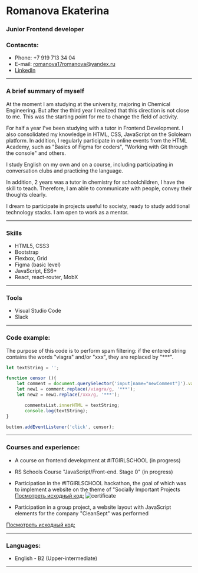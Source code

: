 # Romanova Ekaterina
### Junior Frontend developer
### Contacnts:

* Phone: +7 919 713 34 04
* E-mail: romanova17romanova@yandex.ru
* [LinkedIn](https://www.linkedin.com/in/ekaterina-romanova-57178b232)

***

### A brief summary of myself

At the moment I am studying at the university, majoring in Chemical Engineering. 
But after the third year I realized that this direction is not close to me. 
This was the starting point for me to change the field of activity.

For half a year I've been studying with a tutor in Frontend Development. I also consolidated my knowledge in HTML, CSS, JavaScript on the Sololearn platform. In addition, I regularly participate in online events from the HTML Academy, such as "Basics of Figma for coders", "Working with Git through the console" and others.

I study English on my own and on a course, including participating in conversation clubs and practicing the language.

In addition, 2 years was a tutor in chemistry for schoolchildren, I have the skill to teach. Therefore, I am able to communicate with people, convey their thoughts clearly.

I dream to participate in projects useful to society, ready to study additional technology stacks. I am open to work as a mentor.

***

### Skills
* HTML5, CSS3
* Bootstrap
* Flexbox, Grid
* Figma (basic level)
* JavaScript, ES6+
* React, react-router, MobX

***

### Tools
* Visual Studio Code
* Slack

***

### Code example:

The purpose of this code is to perform spam filtering: if the entered string contains the words "viagra" and/or "xxx", they are replaced by "***".

```javascript
let textString = '';

function censor (){
    let comment = document.querySelector('input[name="newComment"]').value;
    let new1 = comment.replace(/viagra/g, '***');
    let new2 = new1.replace(/xxx/g, '***');

       commentsList.innerHTML = textString; 
       console.log(textString);
}

button.addEventListener('click', censor);
```

***

### Courses and experience:
* A course on frontend development at #ITGIRLSCHOOL (in progress)
* RS Schools Course "JavaScript/Front-end. Stage 0" (in progress)

* Participation in the #ITGIRLSCHOOL hackathon, the goal of which was to implement a website on the theme of "Socially Important Projects
[Посмотреть исходный код:](https://github.com/AnnaChernopyatova/hacathon_team4.git)
![certificate](/images/certificate.jpg "Hackathon winner certificate")

* Participation in a group project, a website layout with JavaScript elements for the company "CleanSept" was performed

[Посмотреть исходный код:](https://github.com/Rinelle/clean_sept.git)

***

### Languages:
* English - B2 (Upper-intermediate)

***
